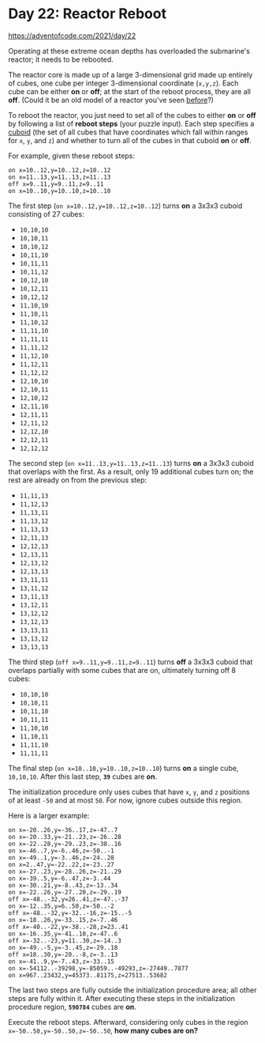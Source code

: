 # Day 22: Reactor Reboot
https://adventofcode.com/2021/day/22

Operating at these extreme ocean depths has overloaded the submarine's reactor; it needs to be rebooted.

The reactor core is made up of a large 3-dimensional grid made up entirely of cubes, one cube per integer 3-dimensional coordinate (`x,y,z`). Each cube can be either **on** or **off**; at the start of the reboot process, they are all **off**. (Could it be an old model of a reactor you've seen [before](https://adventofcode.com/2020/day/17)?)

To reboot the reactor, you just need to set all of the cubes to either **on** or **off** by following a list of **reboot steps** (your puzzle input). Each step specifies a [cuboid](https://en.wikipedia.org/wiki/Cuboid) (the set of all cubes that have coordinates which fall within ranges for `x`, `y`, and `z`) and whether to turn all of the cubes in that cuboid **on** or **off**.

For example, given these reboot steps:

    on x=10..12,y=10..12,z=10..12
    on x=11..13,y=11..13,z=11..13
    off x=9..11,y=9..11,z=9..11
    on x=10..10,y=10..10,z=10..10

The first step (`on x=10..12,y=10..12,z=10..12`) turns **on** a 3x3x3 cuboid consisting of 27 cubes:

- `10,10,10`
- `10,10,11`
- `10,10,12`
- `10,11,10`
- `10,11,11`
- `10,11,12`
- `10,12,10`
- `10,12,11`
- `10,12,12`
- `11,10,10`
- `11,10,11`
- `11,10,12`
- `11,11,10`
- `11,11,11`
- `11,11,12`
- `11,12,10`
- `11,12,11`
- `11,12,12`
- `12,10,10`
- `12,10,11`
- `12,10,12`
- `12,11,10`
- `12,11,11`
- `12,11,12`
- `12,12,10`
- `12,12,11`
- `12,12,12`

The second step (`on x=11..13,y=11..13,z=11..13`) turns **on** a 3x3x3 cuboid that overlaps with the first. As a result, only 19 additional cubes turn on; the rest are already on from the previous step:

- `11,11,13`
- `11,12,13`
- `11,13,11`
- `11,13,12`
- `11,13,13`
- `12,11,13`
- `12,12,13`
- `12,13,11`
- `12,13,12`
- `12,13,13`
- `13,11,11`
- `13,11,12`
- `13,11,13`
- `13,12,11`
- `13,12,12`
- `13,12,13`
- `13,13,11`
- `13,13,12`
- `13,13,13`

The third step (`off x=9..11,y=9..11,z=9..11`) turns **off** a 3x3x3 cuboid that overlaps partially with some cubes that are on, ultimately turning off 8 cubes:

- `10,10,10`
- `10,10,11`
- `10,11,10`
- `10,11,11`
- `11,10,10`
- `11,10,11`
- `11,11,10`
- `11,11,11`

The final step (`on x=10..10,y=10..10,z=10..10`) turns **on** a single cube, `10,10,10`. After this last step, **`39`** cubes are **on**.

The initialization procedure only uses cubes that have `x`, `y`, and `z` positions of at least `-50` and at most `50`. For now, ignore cubes outside this region.

Here is a larger example:

    on x=-20..26,y=-36..17,z=-47..7
    on x=-20..33,y=-21..23,z=-26..28
    on x=-22..28,y=-29..23,z=-38..16
    on x=-46..7,y=-6..46,z=-50..-1
    on x=-49..1,y=-3..46,z=-24..28
    on x=2..47,y=-22..22,z=-23..27
    on x=-27..23,y=-28..26,z=-21..29
    on x=-39..5,y=-6..47,z=-3..44
    on x=-30..21,y=-8..43,z=-13..34
    on x=-22..26,y=-27..20,z=-29..19
    off x=-48..-32,y=26..41,z=-47..-37
    on x=-12..35,y=6..50,z=-50..-2
    off x=-48..-32,y=-32..-16,z=-15..-5
    on x=-18..26,y=-33..15,z=-7..46
    off x=-40..-22,y=-38..-28,z=23..41
    on x=-16..35,y=-41..10,z=-47..6
    off x=-32..-23,y=11..30,z=-14..3
    on x=-49..-5,y=-3..45,z=-29..18
    off x=18..30,y=-20..-8,z=-3..13
    on x=-41..9,y=-7..43,z=-33..15
    on x=-54112..-39298,y=-85059..-49293,z=-27449..7877
    on x=967..23432,y=45373..81175,z=27513..53682

The last two steps are fully outside the initialization procedure area; all other steps are fully within it. After executing these steps in the initialization procedure region, **`590784`** cubes are **on**.

Execute the reboot steps. Afterward, considering only cubes in the region `x=-50..50,y=-50..50,z=-50..50`, **how many cubes are on?**